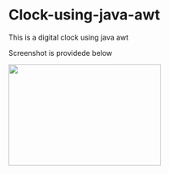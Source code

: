 # Clock-using-java-awt

This is a digital clock using java awt

Screenshot is providede below

<img src="img/" width=300 height=200>
